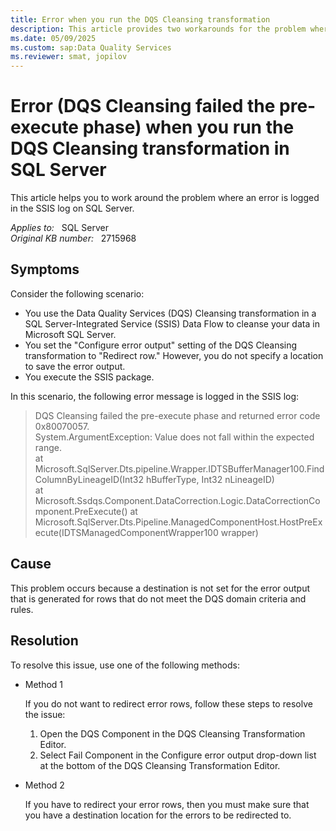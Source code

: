 ```yaml
---
title: Error when you run the DQS Cleansing transformation
description: This article provides two workarounds for the problem where an error is logged in the SSIS log on SQL Server.
ms.date: 05/09/2025
ms.custom: sap:Data Quality Services
ms.reviewer: smat, jopilov
---
```

# Error (DQS Cleansing failed the pre-execute phase) when you run the DQS Cleansing transformation in SQL Server

This article helps you to work around the problem where an error is logged in the SSIS log on SQL Server.

_Applies to:_ &nbsp; SQL Server    
_Original KB number:_ &nbsp; 2715968

## Symptoms

Consider the following scenario:

- You use the Data Quality Services (DQS) Cleansing transformation in a SQL Server-Integrated Service (SSIS) Data Flow to cleanse your data in Microsoft SQL Server.
- You set the "Configure error output" setting of the DQS Cleansing transformation to "Redirect row." However, you do not specify a location to save the error output.
- You execute the SSIS package.

In this scenario, the following error message is logged in the SSIS log:

> DQS Cleansing failed the pre-execute phase and returned error code 0x80070057.  
System.ArgumentException: Value does not fall within the expected range.  
at Microsoft.SqlServer.Dts.pipeline.Wrapper.IDTSBufferManager100.FindColumnByLineageID(Int32 hBufferType, Int32 nLineageID)  
at Microsoft.Ssdqs.Component.DataCorrection.Logic.DataCorrectionComponent.PreExecute()
at Microsoft.SqlServer.Dts.Pipeline.ManagedComponentHost.HostPreExecute(IDTSManagedComponentWrapper100 wrapper)

## Cause

This problem occurs because a destination is not set for the error output that is generated for rows that do not meet the DQS domain criteria and rules.

## Resolution

To resolve this issue, use one of the following methods:

- Method 1

  If you do not want to redirect error rows, follow these steps to resolve the issue:

  1. Open the DQS Component in the DQS Cleansing Transformation Editor.  
  1. Select Fail Component in the Configure error output drop-down list at the bottom of the DQS Cleansing Transformation Editor.

- Method 2

  If you have to redirect your error rows, then you must make sure that you have a destination location for the errors to be redirected to.

